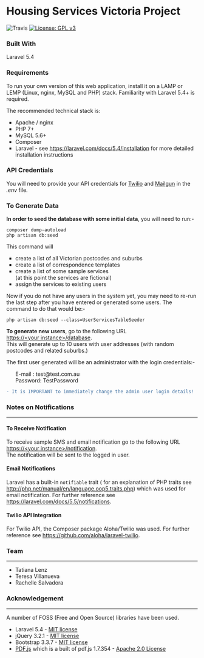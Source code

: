 #  Housing Services Victoria Project

![Travis](https://travis-ci.org/CodeforAustralia/vhs.svg?branch=master)
[![License: GPL v3](https://img.shields.io/badge/License-GPL%20v3-blue.svg)](https://www.gnu.org/licenses/gpl-3.0)

### Built With
Laravel 5.4

### Requirements
To run your own version of this web application, install it on a LAMP or LEMP (Linux, nginx, MySQL and PHP) stack. Familiarity with Laravel 5.4+ is required.

The recommended technical stack is:
<ul type="square">
    <li>Apache / nginx</li>
    <li>PHP 7+</li>
    <li>MySQL 5.6+</li>
    <li>Composer</li>
    <li>Laravel - see <a href="https://laravel.com/docs/5.4/installation" target="_blank">https://laravel.com/docs/5.4/installation</a> for more detailed installation instructions</li>
</ul>

### API Credentials
You will need to provide your API credentials for <a href="https://www.twilio.com" target="_blank">Twilio</a> and <a href="https://www.mailgun.com" target="_blank">Mailgun</a> in the _.env_ file.

### To Generate Data
<b>In order to seed the database with some initial data</b>, you will need to run:-
```
composer dump-autoload
php artisan db:seed
```

This command will
<ul type="square">
    <li>create a list of all Victorian postcodes and suburbs</li>
    <li>create a list of correspondence templates</li>
    <li>create a list of some sample services<br/>
(at this point the services are fictional)</li>
    <li>assign the services to existing users</li>
</ul>

Now if you do not have any users in the system yet, you may need to re-run the last step after you have entered or generated some users. The command to do that would be:-

```
php artisan db:seed --class=UserServicesTableSeeder
```

<b>To generate new users</b>, go to the following URL<br/>
<a href="">https://&lt;your instance&gt;/database</a>.<br/>This will generate up to 10 users with user addresses (with random postcodes and related suburbs.)

The first user generated will be an administrator with the login credentials:-
<ul type="none">
<li>E-mail : test@test.com.au</li>
<li>Password: TestPassword</li>
</ul>

```diff
- It is IMPORTANT to immediately change the admin user login details!
```

### Notes on Notifications
***

#### To Receive Notification
To receive sample SMS and email notification go to the following URL<br/>
<a href="">https://&lt;your instance&gt;/notification</a>.<br/>
The notification will be sent to the logged in user.

#### Email Notifications

Laravel has a built-in `notifiable` trait ( for an explanation of PHP traits see <a href="http://php.net/manual/en/language.oop5.traits.php" target="_blank">http://php.net/manual/en/language.oop5.traits.php</a>) which was used for email notification. For further reference see <a href="https://laravel.com/docs/5.5/notifications" target="_blank">https://laravel.com/docs/5.5/notifications</a>.

#### Twilio API Integration

For Twilio API, the Composer package Aloha/Twilio  was used. For further reference see <a href="https://github.com/aloha/laravel-twilio" target="_blank">https://github.com/aloha/laravel-twilio</a>.


### Team
***
<ul>
    <li>Tatiana Lenz</li>
    <li>Teresa Villanueva</li>
    <li>Rachelle Salvadora</li>
</ul>

### Acknowledgement
***

A number of FOSS (Free and Open Source) libraries have been used.
<ul>
   <li>Laravel 5.4 - <a href="https://github.com/laravel/laravel#license" target="_blank">MIT license</a></li>
   <li>jQuery 3.2.1 - <a href="https://getbootstrap.com/docs/3.3/getting-started/#license-faqs" target="_blank">MIT license</a></li>
   <li>Bootstrap 3.3.7 - <a href="https://github.com/necolas/normalize.css/blob/master/LICENSE.md" target="_blank">MIT license</a></li>
   <li><a href="https://github.com/legalthings/pdf.js-viewer" target="_blank">PDF.js</a> which is a built of pdf.js 1.7.354 - <a href="https://github.com/mozilla/pdf.js/blob/master/LICENSE" target="_blank">Apache 2.0 License</a></li>
</ul>
